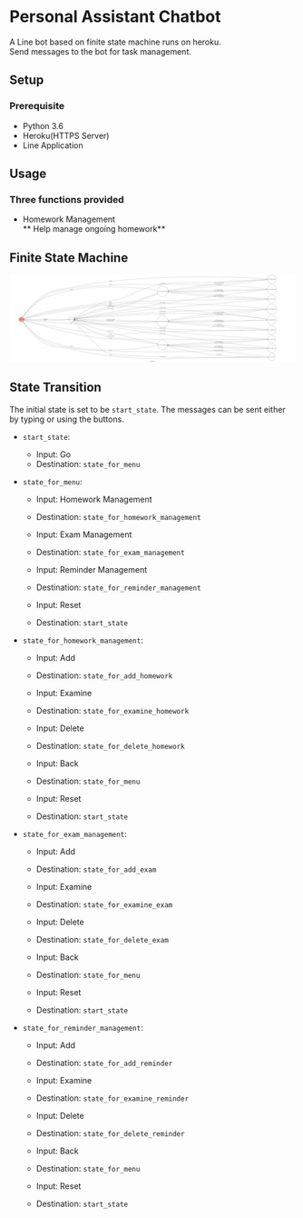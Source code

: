 # Personal Assistant Chatbot
A Line bot based on finite state machine runs on heroku.<br>
Send messages to the bot for task management.<br>

## Setup
### Prerequisite
* Python 3.6
* Heroku(HTTPS Server)
* Line Application

## Usage
### Three functions provided
* Homework Management<br>
** Help manage ongoing homework**<br>


## Finite State Machine
![fsm](./fsm.png)

## State Transition
The initial state is set to be `start_state`.
The messages can be sent either by typing or using the buttons.

* `start_state`:<br>
    * Input: Go<br>
    * Destination: `state_for_menu`<br>
    
* `state_for_menu`:<br>
    * Input: Homework Management<br>
    * Destination: `state_for_homework_management`<br>
    
    * Input: Exam Management<br>
    * Destination: `state_for_exam_management`<br>
    
    * Input: Reminder Management<br>
    * Destination: `state_for_reminder_management`<br>

    * Input: Reset<br>
    * Destination: `start_state`<br>
    
* `state_for_homework_management`:<br>
    * Input: Add<br>
    * Destination: `state_for_add_homework`<br>
    
    * Input: Examine<br>
    * Destination: `state_for_examine_homework`<br>
    
    * Input: Delete<br>
    * Destination: `state_for_delete_homework`<br>
    
    * Input: Back<br>
    * Destination: `state_for_menu`<br>
    
    * Input: Reset<br>
    * Destination: `start_state`<br>
    
* `state_for_exam_management`:<br>
    * Input: Add<br>
    * Destination: `state_for_add_exam`<br>
    
    * Input: Examine<br>
    * Destination: `state_for_examine_exam`<br>
    
    * Input: Delete<br>
    * Destination: `state_for_delete_exam`<br>
    
    * Input: Back<br>
    * Destination: `state_for_menu`<br>
    
    * Input: Reset<br>
    * Destination: `start_state`<br>
    
* `state_for_reminder_management`:<br>
    * Input: Add<br>
    * Destination: `state_for_add_reminder`<br>
    
    * Input: Examine<br>
    * Destination: `state_for_examine_reminder`<br>
    
    * Input: Delete<br>
    * Destination: `state_for_delete_reminder`<br>
    
    * Input: Back<br>
    * Destination: `state_for_menu`<br>
    
    * Input: Reset<br>
    * Destination: `start_state`<br>    